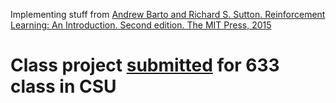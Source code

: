 Implementing stuff from [Andrew Barto and Richard S. Sutton. Reinforcement Learning: An Introduction.
Second edition. The MIT Press, 2015](https://web.stanford.edu/class/psych209/Readings/SuttonBartoIPRLBook2ndEd.pdf)

Class project [submitted](https://drive.google.com/file/d/1Jb611T8DZr1AreRpRU-b2-4Xez0ZQBNM/view?usp=sharing) for 633 class in CSU
=======

